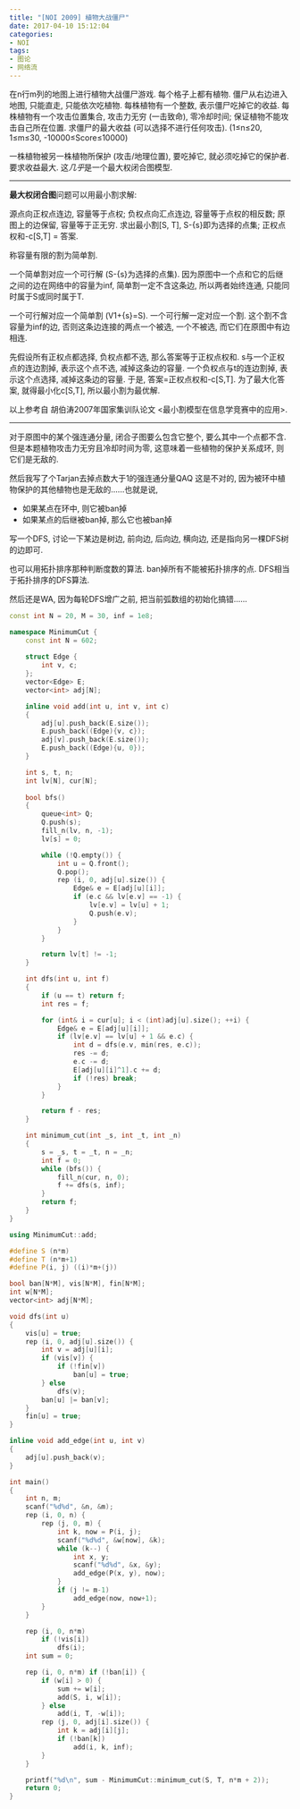```yaml
---
title: "[NOI 2009] 植物大战僵尸"
date: 2017-04-10 15:12:04
categories:
- NOI
tags:
- 图论
- 网络流
---
```

在n行m列的地图上进行植物大战僵尸游戏. 每个格子上都有植物. 僵尸从右边进入地图, 只能直走, 只能依次吃植物. 每株植物有一个整数, 表示僵尸吃掉它的收益. 每株植物有一个攻击位置集合, 攻击力无穷 (一击致命), 零冷却时间; 保证植物不能攻击自己所在位置. 求僵尸的最大收益 (可以选择不进行任何攻击). (1&le;n&le;20, 1&le;m&le;30, -10000&le;Score&le;10000)
<!--more-->
一株植物被另一株植物所保护 (攻击/地理位置), 要吃掉它, 就必须吃掉它的保护者. 要求收益最大. 这*几乎*是一个最大权闭合图模型.

---
**最大权闭合图**问题可以用最小割求解:

源点向正权点连边, 容量等于点权; 负权点向汇点连边, 容量等于点权的相反数; 原图上的边保留, 容量等于正无穷. 求出最小割[S, T], S-{s}即为选择的点集; 正权点权和-c[S,T] = 答案.

称容量有限的割为简单割.

一个简单割对应一个可行解 (S-{s}为选择的点集). 因为原图中一个点和它的后继之间的边在网络中的容量为inf, 简单割一定不含这条边, 所以两者始终连通, 只能同时属于S或同时属于T.

一个可行解对应一个简单割 (V1+{s}=S). 一个可行解一定对应一个割. 这个割不含容量为inf的边, 否则这条边连接的两点一个被选, 一个不被选, 而它们在原图中有边相连.

先假设所有正权点都选择, 负权点都不选, 那么答案等于正权点权和. s与一个正权点的连边割掉, 表示这个点不选, 减掉这条边的容量. 一个负权点与t的连边割掉, 表示这个点选择, 减掉这条边的容量. 于是, 答案=正权点权和-c[S,T]. 为了最大化答案, 就得最小化c[S,T], 所以最小割为最优解.

以上参考自 胡伯涛2007年国家集训队论文 <最小割模型在信息学竞赛中的应用>.

---
对于原图中的某个强连通分量, 闭合子图要么包含它整个, 要么其中一个点都不含. 但是本题植物攻击力无穷且冷却时间为零, 这意味着一些植物的保护关系成环, 则它们是无敌的.

然后我写了个Tarjan去掉点数大于1的强连通分量QAQ 这是不对的, 因为被环中植物保护的其他植物也是无敌的......也就是说,
- 如果某点在环中, 则它被ban掉
- 如果某点的后继被ban掉, 那么它也被ban掉

写一个DFS, 讨论一下某边是树边, 前向边, 后向边, 横向边, 还是指向另一棵DFS树的边即可.

也可以用拓扑排序那种判断度数的算法. ban掉所有不能被拓扑排序的点. DFS相当于拓扑排序的DFS算法.

然后还是WA, 因为每轮DFS增广之前, 把当前弧数组的初始化搞错......

```cpp
const int N = 20, M = 30, inf = 1e8;

namespace MinimumCut {
	const int N = 602;
	
	struct Edge {
		int v, c;
	};
	vector<Edge> E;
	vector<int> adj[N];

	inline void add(int u, int v, int c)
	{
		adj[u].push_back(E.size());
		E.push_back((Edge){v, c});
		adj[v].push_back(E.size());
		E.push_back((Edge){u, 0});
	}

	int s, t, n;
	int lv[N], cur[N];
	
	bool bfs()
	{
		queue<int> Q;
		Q.push(s);
		fill_n(lv, n, -1);
		lv[s] = 0;

		while (!Q.empty()) {
			int u = Q.front();
			Q.pop();
			rep (i, 0, adj[u].size()) {
				Edge& e = E[adj[u][i]];
				if (e.c && lv[e.v] == -1) {
					lv[e.v] = lv[u] + 1;
					Q.push(e.v);
				}
			}
		}

		return lv[t] != -1;
	}

	int dfs(int u, int f)
	{
		if (u == t) return f;
		int res = f;

		for (int& i = cur[u]; i < (int)adj[u].size(); ++i) {
			Edge& e = E[adj[u][i]];
			if (lv[e.v] == lv[u] + 1 && e.c) {
				int d = dfs(e.v, min(res, e.c));
				res -= d;
				e.c -= d;
				E[adj[u][i]^1].c += d;
				if (!res) break;
			}
		}

		return f - res;
	}

	int minimum_cut(int _s, int _t, int _n)
	{
		s = _s, t = _t, n = _n;
		int f = 0;
		while (bfs()) {
			fill_n(cur, n, 0);
			f += dfs(s, inf);
		}
		return f;
	}
}

using MinimumCut::add;

#define S (n*m)
#define T (n*m+1)
#define P(i, j) ((i)*m+(j))

bool ban[N*M], vis[N*M], fin[N*M];
int w[N*M];
vector<int> adj[N*M];

void dfs(int u)
{
	vis[u] = true;
	rep (i, 0, adj[u].size()) {
		int v = adj[u][i];
		if (vis[v]) {
			if (!fin[v])
				ban[u] = true;
		} else
			dfs(v);
		ban[u] |= ban[v];
	}
	fin[u] = true;
}

inline void add_edge(int u, int v)
{
	adj[u].push_back(v);
}

int main()
{
	int n, m;
	scanf("%d%d", &n, &m);
	rep (i, 0, n) {
		rep (j, 0, m) {
			int k, now = P(i, j);
			scanf("%d%d", &w[now], &k);
			while (k--) {
				int x, y;
				scanf("%d%d", &x, &y);
				add_edge(P(x, y), now);
			}
			if (j != m-1)
				add_edge(now, now+1);
		}
	}

	rep (i, 0, n*m)
		if (!vis[i])
			dfs(i);
	int sum = 0;

	rep (i, 0, n*m) if (!ban[i]) {
		if (w[i] > 0) {
			sum += w[i];
			add(S, i, w[i]);
		} else
			add(i, T, -w[i]);
		rep (j, 0, adj[i].size()) {
			int k = adj[i][j];
			if (!ban[k])
				add(i, k, inf);
		}
	}

	printf("%d\n", sum - MinimumCut::minimum_cut(S, T, n*m + 2));
	return 0;
}
```